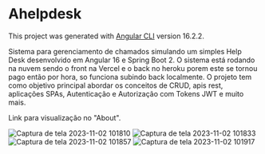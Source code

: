 # Ahelpdesk

This project was generated with [Angular CLI](https://github.com/angular/angular-cli) version 16.2.2.

Sistema para gerenciamento de chamados simulando um simples Help Desk desenvolvido em Angular 16 e Spring Boot 2.
O sistema está rodando na nuvem sendo o front na Vercel e o back no heroku porem este se tornou pago então por hora, so funciona subindo back localmente.
O projeto tem como objetivo principal abordar os conceitos de CRUD, apis rest, aplicações SPAs, Autenticação e Autorização com Tokens JWT e muito mais. 

Link para visualização no "About".

![Captura de tela 2023-11-02 101810](https://github.com/drinel/ahelpdesk-front/assets/26626189/886234cd-46ac-4db3-921b-a42a273701a1)
![Captura de tela 2023-11-02 101833](https://github.com/drinel/ahelpdesk-front/assets/26626189/fb769008-c393-4dbc-93b0-e07880cdbb5c)
![Captura de tela 2023-11-02 101857](https://github.com/drinel/ahelpdesk-front/assets/26626189/245e9886-a104-4ac0-bf57-bc080b48b828)
![Captura de tela 2023-11-02 101917](https://github.com/drinel/ahelpdesk-front/assets/26626189/c54c635b-e0dd-488a-9203-0d59f7025490)
